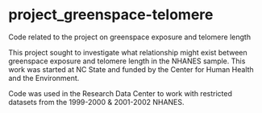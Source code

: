 # project_greenspace-telomere
Code related to the project on greenspace exposure and telomere length

This project sought to investigate what relationship might exist between greenspace exposure and telomere length in the NHANES sample. This work was started at NC State and funded by the Center for Human Health and the Environment.

Code was used in the Research Data Center to work with restricted datasets from the 1999-2000 & 2001-2002 NHANES.
